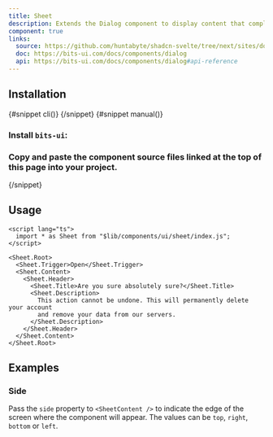 ```yaml
---
title: Sheet
description: Extends the Dialog component to display content that complements the main content of the screen.
component: true
links:
  source: https://github.com/huntabyte/shadcn-svelte/tree/next/sites/docs/src/lib/registry/ui/sheet
  doc: https://bits-ui.com/docs/components/dialog
  api: https://bits-ui.com/docs/components/dialog#api-reference
---
```


<script>
	import ComponentPreview from "$lib/components/component-preview.svelte";
	import PMAddComp from "$lib/components/pm-add-comp.svelte";
	import PMInstall from "$lib/components/pm-install.svelte";
	import Steps from "$lib/components/steps.svelte";
	import InstallTabs from "$lib/components/install-tabs.svelte";
</script>

<ComponentPreview name="sheet-demo">

<div></div>

</ComponentPreview>

## Installation

<InstallTabs>
{#snippet cli()}
<PMAddComp name="sheet" />
{/snippet}
{#snippet manual()}
<Steps>

### Install `bits-ui`:

<PMInstall command="bits-ui -D" />

### Copy and paste the component source files linked at the top of this page into your project.

</Steps>
{/snippet}
</InstallTabs>

## Usage

```svelte
<script lang="ts">
  import * as Sheet from "$lib/components/ui/sheet/index.js";
</script>

<Sheet.Root>
  <Sheet.Trigger>Open</Sheet.Trigger>
  <Sheet.Content>
    <Sheet.Header>
      <Sheet.Title>Are you sure absolutely sure?</Sheet.Title>
      <Sheet.Description>
        This action cannot be undone. This will permanently delete your account
        and remove your data from our servers.
      </Sheet.Description>
    </Sheet.Header>
  </Sheet.Content>
</Sheet.Root>
```

## Examples

### Side

Pass the `side` property to `<SheetContent />` to indicate the edge of the screen where the component will appear. The values can be `top`, `right`, `bottom` or `left`.

<ComponentPreview name="sheet-side">

<div></div>

</ComponentPreview>

